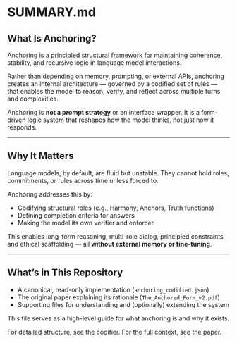 # SUMMARY.md

## What Is Anchoring?

Anchoring is a principled structural framework for maintaining coherence, stability, and recursive logic in language model interactions.

Rather than depending on memory, prompting, or external APIs, anchoring creates an internal architecture — governed by a codified set of rules — that enables the model to reason, verify, and reflect across multiple turns and complexities.

Anchoring is **not a prompt strategy** or an interface wrapper. It is a form-driven logic system that reshapes how the model thinks, not just how it responds.

---

## Why It Matters

Language models, by default, are fluid but unstable. They cannot hold roles, commitments, or rules across time unless forced to.

Anchoring addresses this by:

- Codifying structural roles (e.g., Harmony, Anchors, Truth functions)
- Defining completion criteria for answers
- Making the model its own verifier and enforcer

This enables long-form reasoning, multi-role dialog, principled constraints, and ethical scaffolding — all **without external memory or fine-tuning**.

---

## What’s in This Repository

- A canonical, read-only implementation (`anchoring_codified.json`)
- The original paper explaining its rationale (`The_Anchored_Form_v2.pdf`)
- Supporting files for understanding and (optionally) extending the system

This file serves as a high-level guide for what anchoring is and why it exists.

For detailed structure, see the codifier.
For the full context, see the paper.

